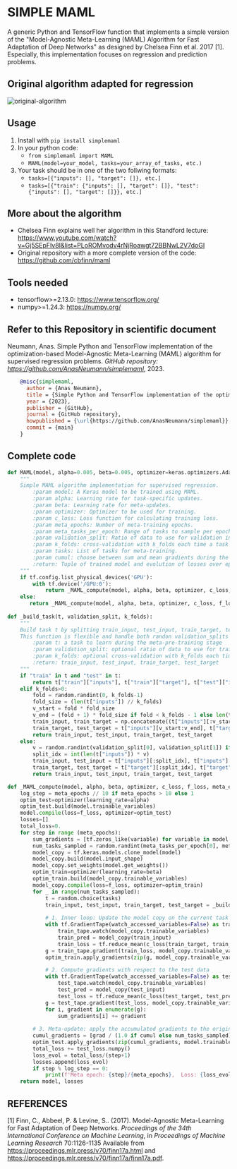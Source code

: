 # SIMPLE MAML
A generic Python and TensorFlow function that implements a simple version of the "Model-Agnostic Meta-Learning (MAML) Algorithm for Fast Adaptation of Deep Networks" as designed by Chelsea Finn et al. 2017 [1]. Especially, this implementation focuses on regression and prediction problems. 

## Original algorithm adapted for regression
![original-algorithm](/MAML.png)

## Usage
1. Install with `pip install simplemaml`
2. In your python code:
    - `from simplemaml import MAML`
    - `MAML(model=your_model, tasks=your_array_of_tasks, etc.)`
3. Your task should be in one of the two follwing formats:
    - `tasks=[{"inputs": [], "target": []}, etc.]`
    - `tasks=[{"train": {"inputs": [], "target": []}, "test": {"inputs": [], "target": []}}, etc.]`

## More about the algorithm
* Chelsea Finn explains well her algorithm in this Standford lecture: https://www.youtube.com/watch?v=Gj5SEpFIv8I&list=PLoROMvodv4rNjRoawgt72BBNwL2V7doGI
* Original repository with a more complete version of the code: https://github.com/cbfinn/maml

## Tools needed
* tensorflow>=2.13.0: https://www.tensorflow.org/
* numpy>=1.24.3: https://numpy.org/

## Refer to this Repository in scientific document
Neumann, Anas. Simple Python and TensorFlow implementation of the optimization-based Model-Agnostic Meta-Learning (MAML) algorithm for supervised regression problems. *GitHub repository: https://github.com/AnasNeumann/simplemaml*, 2023.

```bibtex
    @misc{simplemaml,
      author = {Anas Neumann},
      title = {Simple Python and TensorFlow implementation of the optimization-based Model-Agnostic Meta-Learning (MAML) algorithm for supervised regression problems},
      year = {2023},
      publisher = {GitHub},
      journal = {GitHub repository},
      howpublished = {\url{https://github.com/AnasNeumann/simplemaml}},
      commit = {main}
    }
```

## Complete code
```python
def MAML(model, alpha=0.005, beta=0.005, optimizer=keras.optimizers.Adam, c_loss=keras.losses.mse, f_loss=keras.losses.MeanSquaredError(), meta_epochs=100, meta_tasks_per_epoch=[10, 30], validation_split=0.2, k_folds=0, tasks=[], cumul=False):
    """
    Simple MAML algorithm implementation for supervised regression.
        :param model: A Keras model to be trained using MAML.
        :param alpha: Learning rate for task-specific updates.
        :param beta: Learning rate for meta-updates.
        :param optimizer: Optimizer to be used for training.
        :param c_loss: Loss function for calculating training loss.
        :param meta_epochs: Number of meta-training epochs.
        :param meta_tasks_per_epoch: Range of tasks to sample per epoch.
        :param validation_split: Ratio of data to use for validation in each task (could be fixed or random between two values).
        :param k_folds: cross-validation with k_folds each time a task is called for meta-learning.
        :param tasks: List of tasks for meta-training.
        :param cumul: choose between sum and mean gradients during the outer loop.
        :return: Tuple of trained model and evolution of losses over epochs.
    """
    if tf.config.list_physical_devices('GPU'):
        with tf.device('/GPU:0'):
            return _MAML_compute(model, alpha, beta, optimizer, c_loss, f_loss, meta_epochs, meta_tasks_per_epoch, validation_split, k_folds, tasks, cumul)
    else:
       return _MAML_compute(model, alpha, beta, optimizer, c_loss, f_loss, meta_epochs, meta_tasks_per_epoch, validation_split, k_folds, tasks, cumul)
    
def _build_task(t, validation_split, k_folds):
    """
    Build task t by splitting train_input, test_input, train_target, test_target if it's not already done.
    This function is flexible and handle both randon validation_splits and k_folds.
        :param t: a task to learn during the meta-pre-training stage
        :param validation_split: optional ratio of data to use for training in each task (could be fixed or random between two values).
        :param k_folds: optional cross-validation with k_folds each time a task is called for meta-learning.
        :return: train_input, test_input, train_target, test_target
    """
    if "train" in t and "test" in t:
        return t["train"]["inputs"], t["train"]["target"], t["test"]["inputs"], t["test"]["target"] 
    elif k_folds>0:
        fold = random.randint(0, k_folds-1)
        fold_size = (len(t["inputs"]) // k_folds)
        v_start = fold * fold_size
        v_end = (fold + 1) * fold_size if fold < k_folds - 1 else len(t["inputs"])
        train_input, train_target = np.concatenate((t["inputs"][:v_start], t["inputs"][v_end:]), axis=0), np.concatenate((t["target"][:v_start], t["target"][v_end:]), axis=0)
        train_target, test_target = t["inputs"][v_start:v_end], t["target"][v_start:v_end]
        return train_input, test_input, train_target, test_target
    else:
        v = random.randint(validation_split[0], validation_split[1]) if isinstance(validation_split,list) else validation_split
        split_idx = int(len(t["inputs"]) * v) 
        train_input, test_input = t["inputs"][:split_idx], t["inputs"][split_idx:]
        train_target, test_target = t["target"][:split_idx], t["target"][split_idx:]
        return train_input, test_input, train_target, test_target

def _MAML_compute(model, alpha, beta, optimizer, c_loss, f_loss, meta_epochs, meta_tasks_per_epoch, validation_split, k_folds, tasks, cumul):
    log_step = meta_epochs // 10 if meta_epochs > 10 else 1
    optim_test=optimizer(learning_rate=alpha)
    optim_test.build(model.trainable_variables)
    model.compile(loss=f_loss, optimizer=optim_test)
    losses=[]
    total_loss=0.
    for step in range (meta_epochs):
        sum_gradients = [tf.zeros_like(variable) for variable in model.trainable_variables]
        num_tasks_sampled = random.randint(meta_tasks_per_epoch[0], meta_tasks_per_epoch[1])
        model_copy = tf.keras.models.clone_model(model)
        model_copy.build(model.input_shape)
        model_copy.set_weights(model.get_weights())
        optim_train=optimizer(learning_rate=beta)
        optim_train.build(model_copy.trainable_variables)
        model_copy.compile(loss=f_loss, optimizer=optim_train)
        for _ in range(num_tasks_sampled):
            t = random.choice(tasks)
            train_input, test_input, train_target, test_target = _build_task(t, validation_split, k_folds)
            
            # 1. Inner loop: Update the model copy on the current task
            with tf.GradientTape(watch_accessed_variables=False) as train_tape:
                train_tape.watch(model_copy.trainable_variables)
                train_pred = model_copy(train_input)
                train_loss = tf.reduce_mean(c_loss(train_target, train_pred))
            g = train_tape.gradient(train_loss, model_copy.trainable_variables)
            optim_train.apply_gradients(zip(g, model_copy.trainable_variables))

            # 2. Compute gradients with respect to the test data
            with tf.GradientTape(watch_accessed_variables=False) as test_tape:
                test_tape.watch(model_copy.trainable_variables)
                test_pred = model_copy(test_input)
                test_loss = tf.reduce_mean(c_loss(test_target, test_pred))
            g = test_tape.gradient(test_loss, model_copy.trainable_variables)
            for i, gradient in enumerate(g):
                sum_gradients[i] += gradient
    
        # 3. Meta-update: apply the accumulated gradients to the original model
        cumul_gradients = [grad / (1.0 if cumul else num_tasks_sampled) for grad in sum_gradients]
        optim_test.apply_gradients(zip(cumul_gradients, model.trainable_variables))
        total_loss += test_loss.numpy()
        loss_evol = total_loss/(step+1)
        losses.append(loss_evol)
        if step % log_step == 0:
            print(f'Meta epoch: {step}/{meta_epochs},  Loss: {loss_evol}')
    return model, losses
```

## REFERENCES
[1] Finn, C., Abbeel, P. &amp; Levine, S.. (2017). Model-Agnostic Meta-Learning for Fast Adaptation of Deep Networks. <i>Proceedings of the 34th International Conference on Machine Learning</i>, in <i>Proceedings of Machine Learning Research</i> 70:1126-1135 Available from https://proceedings.mlr.press/v70/finn17a.html and https://proceedings.mlr.press/v70/finn17a/finn17a.pdf.
